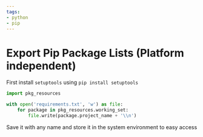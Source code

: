 ```yaml
---
tags:
- python
- pip
---
```


# Export Pip Package Lists (Platform independent)

First install `setuptools` using `pip install setuptools`

```python
import pkg_resources

with open('requirements.txt', 'w') as file:
    for package in pkg_resources.working_set:
        file.write(package.project_name + '\\n')
```

Save it with any name and store it in the system environment to easy access
